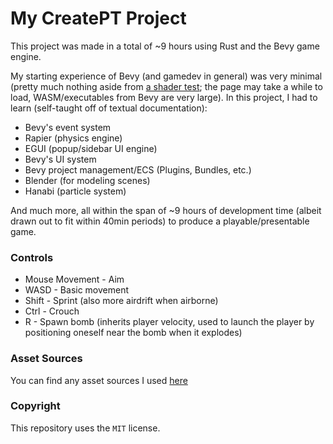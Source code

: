 # My CreatePT Project
This project was made in a total of ~9 hours using Rust and the Bevy game engine.

My starting experience of Bevy (and gamedev in general) was very minimal (pretty much nothing aside from [a shader test](https://inflectrix.github.io/bevy-shader-test); the page may take a while to load, WASM/executables from Bevy are very large). In this project, I had to learn (self-taught off of textual documentation):
- Bevy's event system
- Rapier (physics engine)
- EGUI (popup/sidebar UI engine)
- Bevy's UI system
- Bevy project management/ECS (Plugins, Bundles, etc.)
- Blender (for modeling scenes)
- Hanabi (particle system)

And much more, all within the span of ~9 hours of development time (albeit drawn out to fit within 40min periods) to produce a playable/presentable game.

### Controls
- Mouse Movement - Aim
- WASD - Basic movement
- Shift - Sprint (also more airdrift when airborne)
- Ctrl - Crouch
- R - Spawn bomb (inherits player velocity, used to launch the player by positioning oneself near the bomb when it explodes)

### Asset Sources
You can find any asset sources I used [here](/assets/credits.txt)

### Copyright
This repository uses the `MIT` license.
